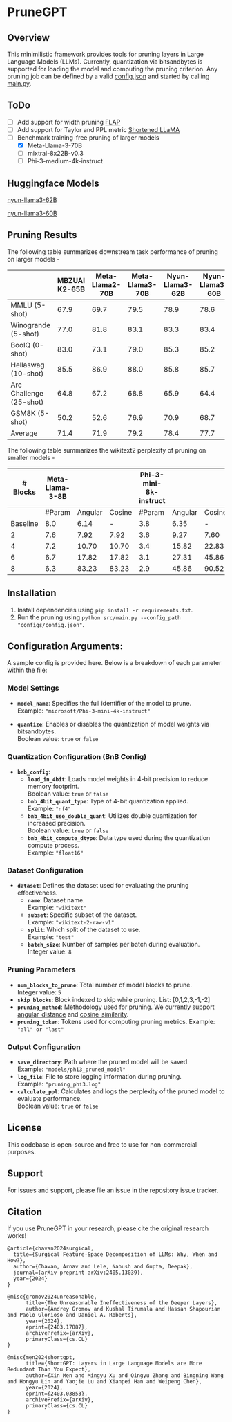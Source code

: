 # PruneGPT

## Overview
This minimilistic framework provides tools for pruning layers in Large Language Models (LLMs). Currently, quantization via bitsandbytes is supported for loading the model and computing the pruning criterion. Any pruning job can be defined by a valid [config.json](configs/config.json) and started by calling [main.py](src/main.py).

## ToDo

- [ ] Add support for width pruning [FLAP](https://arxiv.org/abs/2312.11983)
- [ ] Add support for Taylor and PPL metric [Shortened LLaMA](https://arxiv.org/pdf/2402.02834)
- [ ] Benchmark training-free pruning of larger models 
  - [x] Meta-Llama-3-70B
  - [ ] mixtral-8x22B-v0.3
  - [ ] Phi-3-medium-4k-instruct

## Huggingface Models

[nyun-llama3-62B](https://huggingface.co/nyunai/nyun-llama3-62B/)

[nyun-llama3-60B](https://huggingface.co/nyunai/nyun-llama3-60B/)

## Pruning Results

The following table summarizes downstream task performance of pruning on larger models -

|  | MBZUAI K2-65B | Meta-Llama2-70B | Meta-Llama3-70B | Nyun-Llama3-62B | Nyun-Llama3-60B |
| --- | --- | --- | --- | --- | --- | 
| MMLU (5-shot) | 67.9 | 69.7 | 79.5 | 78.9 | 78.6 | 
| Winogrande (5-shot) | 77.0 | 81.8 | 83.1 | 83.3 | 83.4 | 
| BoolQ (0-shot) | 83.0 | 73.1 | 79.0 | 85.3 | 85.2 | 
| Hellaswag (10-shot) | 85.5 | 86.9 | 88.0 | 85.8 | 85.7 |  
| Arc Challenge (25-shot) | 64.8 | 67.2 | 68.8 | 65.9 | 64.4 |  
| GSM8K (5-shot) | 50.2 | 52.6 | 76.9 | 70.9 | 68.7 |  
| Average | 71.4 |  71.9 | 79.2 | 78.4 | 77.7 |  

The following table summarizes the wikitext2 perplexity of pruning on smaller models -

| # Blocks | Meta-Llama-3-8B                  |                               |                  | Phi-3-mini-8k-instruct                      |                               |                  | Mistral-7B-Instruct-v0.3                  |                               |                  |
|----------|-------------------------|-------------------------------|------------------|---------------------------|-------------------------------|------------------|---------------------------|-------------------------------|------------------|
|          | #Param                  | Angular                       | Cosine           | #Param                    | Angular                       | Cosine           | #Param                    | Angular                       | Cosine           |
| Baseline | 8.0                        |  6.14                             |  -                |  3.8                         |  6.35                             |  -                |    7.2                       | 5.31                              |  -                |
| 2        |  7.6                       |  7.92                             |  7.92                |      3.6                     |  9.27                             |  7.60                |  6.8                         |  6.21                             |  7.68                |
| 4        |  7.2                       |   10.70                            |  10.70                |   3.4                        |  15.82                             |  22.83                |   6.4                        |  7.94                             |   13.67               |
| 6        |  6.7                       |   17.82                            |  17.82                |    3.1                       |  27.31                             |  45.86                |  5.9                         |  10.97                             |  16.17                |
| 8        |  6.3                       |   83.23                            | 83.23                 |   2.9                        |  45.86                             |  90.52                |   5.5                        |  23.93                             |  20.46                |

## Installation

1. Install dependencies using `pip install -r requirements.txt`.
2. Run the pruning using `python src/main.py --config_path "configs/config.json"`.

## Configuration Arguments:
A sample config is provided here. Below is a breakdown of each parameter within the file:

### Model Settings
- **`model_name`**: Specifies the full identifier of the model to prune.  
  Example: `"microsoft/Phi-3-mini-4k-instruct"`

- **`quantize`**: Enables or disables the quantization of model weights via bitsandbytes.  
  Boolean value: `true` or `false`

### Quantization Configuration (BnB Config)
- **`bnb_config`**:
  - **`load_in_4bit`**: Loads model weights in 4-bit precision to reduce memory footprint.  
    Boolean value: `true` or `false`
  - **`bnb_4bit_quant_type`**: Type of 4-bit quantization applied.  
    Example: `"nf4"`
  - **`bnb_4bit_use_double_quant`**: Utilizes double quantization for increased precision.  
    Boolean value: `true` or `false`
  - **`bnb_4bit_compute_dtype`**: Data type used during the quantization compute process.  
    Example: `"float16"`

### Dataset Configuration
- **`dataset`**: Defines the dataset used for evaluating the pruning effectiveness.
  - **`name`**: Dataset name.  
    Example: `"wikitext"`
  - **`subset`**: Specific subset of the dataset.  
    Example: `"wikitext-2-raw-v1"`
  - **`split`**: Which split of the dataset to use.  
    Example: `"test"`
  - **`batch_size`**: Number of samples per batch during evaluation.  
    Integer value: `8`

### Pruning Parameters
- **`num_blocks_to_prune`**: Total number of model blocks to prune.  
  Integer value: `5`
- **`skip_blocks`**: Block indexed to skip while pruning.
  List: [0,1,2,3,-1,-2]
- **`pruning_method`**: Methodology used for pruning. We currently support [angular_distance](https://arxiv.org/abs/2403.17887) and [cosine_similarity](https://arxiv.org/abs/2403.03853).
- **`pruning_token`**: Tokens used for computing pruning metrics.
  Example: `"all" or "last"`

### Output Configuration
- **`save_directory`**: Path where the pruned model will be saved.  
  Example: `"models/phi3_pruned_model"`
- **`log_file`**: File to store logging information during pruning.  
  Example: `"pruning_phi3.log"`
- **`calculate_ppl`**: Calculates and logs the perplexity of the pruned model to evaluate performance.  
  Boolean value: `true` or `false`

## License
This codebase is open-source and free to use for non-commercial purposes.

## Support
For issues and support, please file an issue in the repository issue tracker.

## Citation

If you use PruneGPT in your research, please cite the original research works!

```bibtext
@article{chavan2024surgical,
  title={Surgical Feature-Space Decomposition of LLMs: Why, When and How?},
  author={Chavan, Arnav and Lele, Nahush and Gupta, Deepak},
  journal={arXiv preprint arXiv:2405.13039},
  year={2024}
}
```
```bibtext
@misc{gromov2024unreasonable,
      title={The Unreasonable Ineffectiveness of the Deeper Layers}, 
      author={Andrey Gromov and Kushal Tirumala and Hassan Shapourian and Paolo Glorioso and Daniel A. Roberts},
      year={2024},
      eprint={2403.17887},
      archivePrefix={arXiv},
      primaryClass={cs.CL}
}
```
```bibtext
@misc{men2024shortgpt,
      title={ShortGPT: Layers in Large Language Models are More Redundant Than You Expect}, 
      author={Xin Men and Mingyu Xu and Qingyu Zhang and Bingning Wang and Hongyu Lin and Yaojie Lu and Xianpei Han and Weipeng Chen},
      year={2024},
      eprint={2403.03853},
      archivePrefix={arXiv},
      primaryClass={cs.CL}
}
```